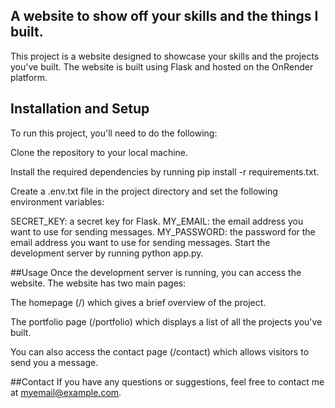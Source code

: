 ## A website to show off your skills and the things I built.
This project is a website designed to showcase your skills and the projects you've built. The website is built using Flask and hosted on the OnRender platform.

## Installation and Setup
To run this project, you'll need to do the following:

Clone the repository to your local machine.

Install the required dependencies by running pip install -r requirements.txt.

Create a .env.txt file in the project directory and set the following environment variables:

SECRET_KEY: a secret key for Flask.
MY_EMAIL: the email address you want to use for sending messages.
MY_PASSWORD: the password for the email address you want to use for sending messages.
Start the development server by running python app.py.

##Usage
Once the development server is running, you can access the website. The website has two main pages:

The homepage (/) which gives a brief overview of the project.

The portfolio page (/portfolio) which displays a list of all the projects you've built.

You can also access the contact page (/contact) which allows visitors to send you a message.

##Contact
If you have any questions or suggestions, feel free to contact me at myemail@example.com.